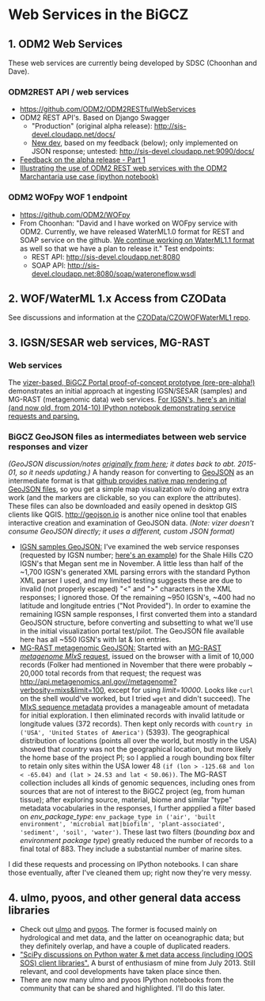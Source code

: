 Web Services in the BiGCZ
=========================

## 1. ODM2 Web Services

These web services are currently being developed by SDSC (Choonhan and Dave).

### ODM2REST API / web services
- https://github.com/ODM2/ODM2RESTfulWebServices
- ODM2 REST API's. Based on Django Swagger
  - "Production" (original alpha release): http://sis-devel.cloudapp.net/docs/
  - [New dev](https://github.com/ODM2/ODM2RESTfulWebServices/issues/1#issuecomment-132387462), based on my feedback 
  (below); only implemented on JSON response; untested: http://sis-devel.cloudapp.net:9090/docs/
- [Feedback on the alpha release - Part 1](https://github.com/ODM2/ODM2RESTfulWebServices/issues/1)
- [Illustrating the use of ODM2 REST web services with the ODM2 Marchantaria use case (ipython notebook)](http://nbviewer.ipython.org/github/BiG-CZ/BiG-CZ-Toolbox/blob/master/ipynotebooks/ODM2RESTdemo_MarchantariaUseCase.ipynb)

### ODM2 WOFpy WOF 1 endpoint
- https://github.com/ODM2/WOFpy
- From Choonhan: "David and I have worked on WOFpy service with ODM2. Currently, we have released WaterML1.0 format for REST and SOAP service on the github. [We continue working on WaterML1.1 format](https://github.com/ODM2/WOFpy/issues/2) as well so that we have a plan to release it." Test endpoints:
  - REST API: http://sis-devel.cloudapp.net:8080
  - SOAP API: http://sis-devel.cloudapp.net:8080/soap/wateroneflow.wsdl


## 2. WOF/WaterML 1.x Access from CZOData

See discussions and information at the [CZOData/CZOWOFWaterML1 repo](https://github.com/CZOData/CZOWOFWaterML1).


## 3. IGSN/SESAR web services, MG-RAST

### Web services
The [vizer-based, BiGCZ Portal proof-of-concept prototype (pre-pre-alpha!)](http://portal2.bigcz.org/Explorer) demonstrates an initial approach at ingesting IGSN/SESAR (samples) and MG-RAST (metagenomic data) web services. [For IGSN's, here's an initial (and now old, from 2014-10) IPython notebook demonstrating service requests and parsing.](http://nbviewer.ipython.org/github/BiG-CZ/BiG-CZ-Toolbox/blob/master/ipynotebooks/2014OctMeeting/BiGCZ_Demo_2_IGSN_DynamicMaps.ipynb)

### BiGCZ GeoJSON files as intermediates between web service responses and vizer
_(GeoJSON discussion/notes [originally from here](https://github.com/emiliom/mapdata/blob/master/bigcz_geojsons.md); it dates back to abt. 2015-01, so it needs updating.)_ A handy reason for converting to [GeoJSON](http://geojson.org) as an intermediate format is that [github provides native map rendering of GeoJSON files](https://help.github.com/articles/mapping-geojson-files-on-github/), so you get a simple map visualization w/o doing any extra work (and the markers are clickable, so you can explore the attributes). These files can also be downloaded and easily opened in desktop GIS clients like QGIS. http://geojson.io is another nice online tool that enables interactive creation and examination of GeoJSON data. _(Note: vizer doesn't consume GeoJSON directly; it uses a different, custom JSON format)_

- [IGSN samples GeoJSON:](https://github.com/emiliom/mapdata/blob/master/igsn_czoshalehills_validresp_fc.geojson) I've examined the web service responses (requested by IGSN number; [here's an example](http://app.geosamples.org/webservices/display.php?igsn=SSH00023E)) for the Shale Hills CZO IGSN's that Megan sent me in November. A little less than half of the ~1,700 IGSN's generated XML parsing errors with the standard Python XML parser I used, and my limited testing suggests these are due to invalid (not properly escaped) "<" and ">" characters in the XML responses; I ignored those. Of the remaining ~950 IGSN's, ~400 had no latitude and longitude entries ("Not Provided"). In order to examine the remaining IGSN sample responses, I first converted them into a standard GeoJSON structure, before converting and subsetting to what we'll use in the initial visualization portal test/pilot. The GeoJSON file available here has all ~550 IGSN's with lat & lon entries.
- [MG-RAST metagenomic GeoJSON:](https://github.com/emiliom/mapdata/blob/master/mgrast_usa1_fc.geojson) Started with an [MG-RAST _metagenome MIxS_ request](http://api.metagenomics.anl.gov/api.html#metagenome), issued on the browser with a limit of 10,000 records (Folker had mentioned in November that there were probably ~ 20,000 total records from that request; the request was http://api.metagenomics.anl.gov//metagenome?verbosity=mixs&limit=100, except for using _limit=10000_. Looks like `curl` on the shell would've worked, but I tried `wget` and didn't succeed). The [MIxS sequence metadata](http://dx.doi.org/10.1038/nbt.1823) provides a manageable amount of metadata for initial exploration. I then eliminated records with invalid latitude or longitude values (372 records). Then kept only records with `country in ('USA', 'United States of America')` (5393). The geographical distribution of locations (points all over the world, but mostly in the USA) showed that _country_ was not the geographical location, but more likely the home base of the project PI; so I applied a rough bounding box filter to retain only sites within the USA lower 48 `(if (lon > -125.68 and lon < -65.04) and (lat > 24.53 and lat < 50.06))`. The MG-RAST collection includes all kinds of genomic sequences, including ones from sources that are not of interest to the BiGCZ project (eg, from human tissue); after exploring source, material, biome and similar "type" metadata vocabularies in the responses, I further appplied a filter based on _env_package_type_: `env_package_type in ('air', 'built environment', 'microbial mat|biofilm', 'plant-associated', 'sediment', 'soil', 'water')`. These last two filters (_bounding box_ and _environment package type_) greatly reduced the number of records to a final total of 883. They include a substantial number of marine sites.

I did these requests and processing on IPython notebooks. I can share those eventually, after I've cleaned them up; right now they're very messy.


## 4. ulmo, pyoos, and other general data access libraries
- Check out [ulmo](http://ulmo.readthedocs.org) and [pyoos](https://github.com/ioos/pyoos/). The former is focused mainly on hydrological and met data, and the latter on oceanographic data; but they definitely overlap, and have a couple of duplicated readers.
- ["SciPy discussions on Python water & met data access (including IOOS SOS) client libraries".](https://groups.google.com/d/msg/ioos_tech/ztzB5qEPpTc/SG2Uowoo_OQJ) A burst of enthusiasm of mine from July 2013. Still relevant, and cool developments have taken place since then.
- There are now many ulmo and pyoos IPython notebooks from the community that can be shared and highlighted. I'll do this later.
